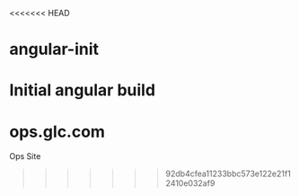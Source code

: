 <<<<<<< HEAD
# angular-init
Initial angular build
=======
# ops.glc.com
Ops Site
>>>>>>> 92db4cfea11233bbc573e122e21f12410e032af9
